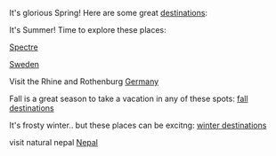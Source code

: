 It's glorious Spring! Here are some great [destinations](spring/spring.md):

It's Summer! Time to explore these places:

[Spectre](spectre/spectre.md)

[Sweden](https://youtu.be/5KYm1UpXiq0?t=53s)

Visit the Rhine and Rothenburg
[Germany](https://www.youtube.com/watch?v=uD9b7mP6whk)

Fall is a great season to take a vacation in any of these spots:
[fall destinations](fall/fall.md)

It's frosty winter.. but these places can be excitng:
[winter destinations](winter/winter.md)

visit natural nepal
[Nepal](https://www.youtube.com/watch?v=JKYp9ggqRE8)


